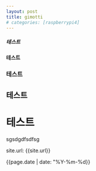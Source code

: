 ```yaml
---
layout: post
title: gimotti
# categories: [raspberrypi4]
---
```


##### 테스트
#### 테스트
### 테스트
## 테스트
# 테스트

sgsdgdfsdfsg
<!-- ![테스트]({{"./images/testpic.png" | relative_url}}) 

-->
site.url: {{site.url}}

<!-- page.content: {{post.content}} -->

<!-- page.title: {{page.title}} -->

<!-- page.url: {{page.url}} -->

{{page.date | date: "%Y-%m-%d}}

<!-- page.id: {{page.id}} -->

<!-- page.categories: {{page.categories}} -->

<!-- page.collection: {{post.collection}}

page.tags: {{post.tags}} -->

<!-- page.dir: {{page.dir}}

page.name: {{page.name}}

page.path: {{page.path}} -->

<!-- page.next: {{post.next}}

page.previous: {{post.previous}} -->
